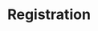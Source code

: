 ---
title: Registration
price: R85 000
limit: 1
logo: registration.png
large-logo: registration-header.png
logo_size: 100

#benefits
delegateDB: yes
passes: 1
discount_disabled: false

exclusive:
    - Exclusive logo branding on registration counters
    - Exclusive logo branding on lanyards
    - Exclusive logo branding on name badges
    - 15% discount on the Bronze package if would like to add the bronze stand

sold_out: no
order: 60
---